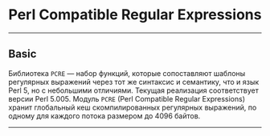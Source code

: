 # Perl Compatible Regular Expressions
***
## Basic
Библиотека `PCRE` — набор функций, которые сопоставляют шаблоны регулярных выражений через тот же синтаксис и семантику, что и язык Perl 5, но с небольшими отличиями. Текущая реализация соответствует версии Perl 5.005.
Модуль `PCRE` (Perl Compatible Regular Expressions) хранит глобальный кеш скомпилированных регулярных выражений, по одному для каждого потока размером до 4096 байтов.
***
